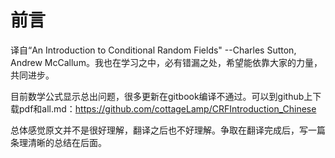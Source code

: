 # 前言

译自“An Introduction to Conditional Random Fields" --Charles Sutton, Andrew McCallum。我也在学习之中，必有错漏之处，希望能依靠大家的力量，共同进步。

目前数学公式显示总出问题，很多更新在gitbook编译不通过。可以到github上下载pdf和all.md：https://github.com/cottageLamp/CRFIntroduction_Chinese

总体感觉原文并不是很好理解，翻译之后也不好理解。争取在翻译完成后，写一篇条理清晰的总结在后面。

